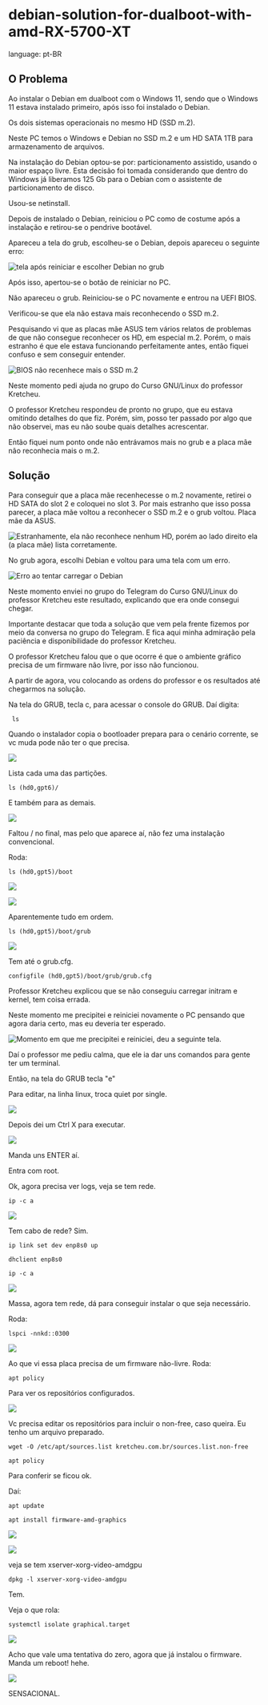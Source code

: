 # debian-solution-for-dualboot-with-amd-RX-5700-XT

language: pt-BR

## O Problema

Ao instalar o Debian em dualboot com o Windows 11, sendo que o Windows 11 estava instalado primeiro, após isso foi instalado o Debian.

Os dois sistemas operacionais no mesmo HD (SSD m.2).

Neste PC temos o Windows e Debian no SSD m.2 e um HD SATA 1TB para armazenamento de arquivos.

Na instalação do Debian optou-se por: particionamento assistido, usando o maior espaço livre. Esta decisão foi tomada considerando que dentro do Windows já liberamos 125 Gb para o Debian com o assistente de particionamento de disco.

Usou-se netinstall.

Depois de instalado o Debian, reiniciou o PC como de costume após a instalação e retirou-se o pendrive bootável.

Apareceu a tela do grub, escolheu-se o Debian, depois apareceu o seguinte erro:

![tela após reiniciar e escolher Debian no grub](./imgs/01.jpg)

Após isso, apertou-se o botão de reiniciar no PC.

Não apareceu o grub. Reiniciou-se o PC novamente e entrou na UEFI BIOS.

Verificou-se que ela não estava mais reconhecendo o SSD m.2.

Pesquisando vi que as placas mãe ASUS tem vários relatos de problemas de que não consegue reconhecer os HD, em especial m.2. Porém, o mais estranho é que ele estava funcionando perfeitamente antes, então fiquei confuso e sem conseguir entender.

![BIOS não recenhece mais o SSD m.2](./imgs/02.jpg)

Neste momento pedi ajuda no grupo do Curso GNU/Linux do professor Kretcheu.

O professor Kretcheu respondeu de pronto no grupo, que eu estava omitindo detalhes do que fiz. Porém, sim, posso ter passado por algo que não observei, mas eu não soube quais detalhes acrescentar.

Então fiquei num ponto onde não entrávamos mais no grub e a placa mãe não reconhecia mais o m.2.

## Solução

Para conseguir que a placa mãe recenhecesse o m.2 novamente, retirei o HD SATA do slot 2 e coloquei no slot 3. Por mais estranho que isso possa parecer, a placa mãe voltou a reconhecer o SSD m.2 e o grub voltou. Placa mãe da ASUS.

![Estranhamente, ela não reconhece nenhum HD, porém ao lado direito ela (a placa mãe) lista corretamente.](./imgs/03.jpg)

No grub agora, escolhi Debian e voltou para uma tela com um erro.

![Erro ao tentar carregar o Debian](./imgs/04.jpg)

Neste momento enviei no grupo do Telegram do Curso GNU/Linux do professor Kretcheu este resultado, explicando que era onde consegui chegar.

Importante destacar que toda a solução que vem pela frente fizemos por meio da conversa no grupo do Telegram. E fica aqui minha admiração pela paciência e disponibilidade do professor Kretcheu.

O professor Kretcheu falou que o que ocorre é que o ambiente gráfico precisa de um firmware não livre, por isso não funcionou.

A partir de agora, vou colocando as ordens do professor e os resultados até chegarmos na solução.

Na tela do GRUB, tecla c, para acessar o console do GRUB. Daí digita:

```
 ls
```

Quando o instalador copia o bootloader prepara para o cenário corrente, se vc muda pode não ter o que precisa.

![](./imgs/05.jpg)

Lista cada uma das partições.

```
ls (hd0,gpt6)/
```

E também para as demais.

![](./imgs/06.jpg)

Faltou / no final, mas pelo que aparece aí, não fez uma instalação convencional.

Roda:

```
ls (hd0,gpt5)/boot
```

![](./imgs/07.jpg)

![](./imgs/08.jpg)

Aparentemente tudo em ordem.

```
ls (hd0,gpt5)/boot/grub
```

![](./imgs/09.jpg)

Tem até o grub.cfg. 

```
configfile (hd0,gpt5)/boot/grub/grub.cfg
```

Professor Kretcheu explicou que se não conseguiu carregar initram e kernel, tem coisa errada.

Neste momento me precipitei e reiniciei novamente o PC pensando que agora daria certo, mas eu deveria ter esperado.

![Momento em que me precipitei e reiniciei, deu a seguinte tela.](./imgs/10.jpg)

Daí o professor me pediu calma, que ele ia dar uns comandos para gente ter um terminal.

Então, na tela do GRUB tecla "e"

Para editar, na linha linux, troca quiet por single.

![](./imgs/11.jpg)

Depois dei um Ctrl X para executar.

![](./imgs/12.jpg)

Manda uns ENTER aí.

Entra com root.

Ok, agora precisa ver logs, veja se tem rede.

```
ip -c a
```

![](./imgs/13.jpg)

Tem cabo de rede? Sim.

```
ip link set dev enp8s0 up

dhclient enp8s0

ip -c a
```

![](./imgs/14.jpg)

Massa, agora tem rede, dá para conseguir instalar o que seja necessário.

Roda:

```
lspci -nnkd::0300
```

![](./imgs/15.jpg)

Ao que vi essa placa precisa de um firmware não-livre. Roda:

```
apt policy
```

Para ver os repositórios configurados.

![](./imgs/16.jpg)

Vc precisa editar os repositórios para incluir o non-free, caso queira. Eu tenho um arquivo preparado.

```
wget -O /etc/apt/sources.list kretcheu.com.br/sources.list.non-free
```

```
apt policy
```

Para conferir se ficou ok.

Daí:

```
apt update
```

```
apt install firmware-amd-graphics
```

![](./imgs/17.jpg)

![](./imgs/18.jpg)

veja se tem xserver-xorg-video-amdgpu

```
dpkg -l xserver-xorg-video-amdgpu
```

Tem.

Veja o que rola:

```
systemctl isolate graphical.target
```

![](./imgs/19.jpg)

Acho que vale uma tentativa do zero, agora que já instalou o firmware. Manda um reboot! hehe.

![](./imgs/20.jpg)

SENSACIONAL.